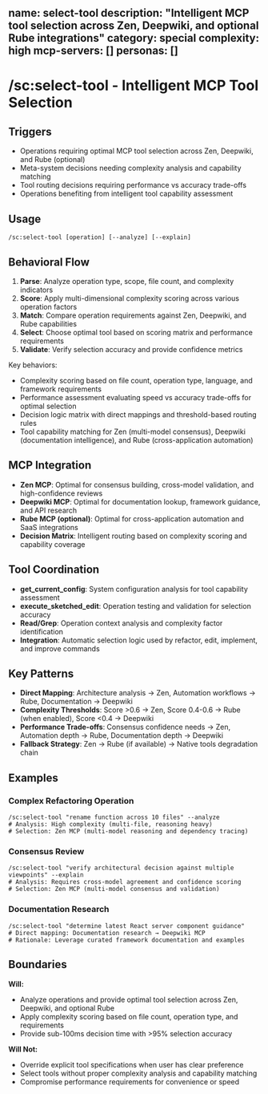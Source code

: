 name: select-tool
description: "Intelligent MCP tool selection across Zen, Deepwiki, and optional Rube integrations"
category: special
complexity: high
mcp-servers: []
personas: []
---

# /sc:select-tool - Intelligent MCP Tool Selection

## Triggers
- Operations requiring optimal MCP tool selection across Zen, Deepwiki, and Rube (optional)
- Meta-system decisions needing complexity analysis and capability matching
- Tool routing decisions requiring performance vs accuracy trade-offs
- Operations benefiting from intelligent tool capability assessment

## Usage
```
/sc:select-tool [operation] [--analyze] [--explain]
```

## Behavioral Flow
1. **Parse**: Analyze operation type, scope, file count, and complexity indicators
2. **Score**: Apply multi-dimensional complexity scoring across various operation factors
3. **Match**: Compare operation requirements against Zen, Deepwiki, and Rube capabilities
4. **Select**: Choose optimal tool based on scoring matrix and performance requirements
5. **Validate**: Verify selection accuracy and provide confidence metrics

Key behaviors:
- Complexity scoring based on file count, operation type, language, and framework requirements
- Performance assessment evaluating speed vs accuracy trade-offs for optimal selection
- Decision logic matrix with direct mappings and threshold-based routing rules
- Tool capability matching for Zen (multi-model consensus), Deepwiki (documentation intelligence),
  and Rube (cross-application automation)

## MCP Integration
- **Zen MCP**: Optimal for consensus building, cross-model validation, and high-confidence reviews
- **Deepwiki MCP**: Optimal for documentation lookup, framework guidance, and API research
- **Rube MCP (optional)**: Optimal for cross-application automation and SaaS integrations
- **Decision Matrix**: Intelligent routing based on complexity scoring and capability coverage

## Tool Coordination
- **get_current_config**: System configuration analysis for tool capability assessment
- **execute_sketched_edit**: Operation testing and validation for selection accuracy
- **Read/Grep**: Operation context analysis and complexity factor identification
- **Integration**: Automatic selection logic used by refactor, edit, implement, and improve commands

## Key Patterns
- **Direct Mapping**: Architecture analysis → Zen, Automation workflows → Rube, Documentation → Deepwiki
- **Complexity Thresholds**: Score >0.6 → Zen, Score 0.4-0.6 → Rube (when enabled), Score <0.4 → Deepwiki
- **Performance Trade-offs**: Consensus confidence needs → Zen, Automation depth → Rube,
  Documentation depth → Deepwiki
- **Fallback Strategy**: Zen → Rube (if available) → Native tools degradation chain

## Examples

### Complex Refactoring Operation
```
/sc:select-tool "rename function across 10 files" --analyze
# Analysis: High complexity (multi-file, reasoning heavy)
# Selection: Zen MCP (multi-model reasoning and dependency tracing)
```

### Consensus Review
```
/sc:select-tool "verify architectural decision against multiple viewpoints" --explain
# Analysis: Requires cross-model agreement and confidence scoring
# Selection: Zen MCP (multi-model consensus and validation)
```

### Documentation Research
```
/sc:select-tool "determine latest React server component guidance"
# Direct mapping: Documentation research → Deepwiki MCP
# Rationale: Leverage curated framework documentation and examples
```

## Boundaries

**Will:**
- Analyze operations and provide optimal tool selection across Zen, Deepwiki, and optional Rube
- Apply complexity scoring based on file count, operation type, and requirements
- Provide sub-100ms decision time with >95% selection accuracy

**Will Not:**
- Override explicit tool specifications when user has clear preference
- Select tools without proper complexity analysis and capability matching
- Compromise performance requirements for convenience or speed
